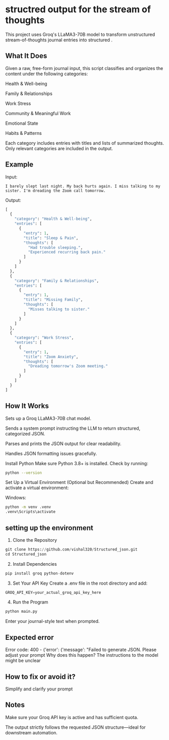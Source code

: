  # structred output for the stream of thoughts
This project uses Groq's LLaMA3-70B model to transform unstructured stream-of-thoughts journal entries into structured .

## What It Does
Given a raw, free-form journal input, this script classifies and organizes the content under the following categories:

Health & Well-being

Family & Relationships

Work Stress

Community & Meaningful Work

Emotional State

Habits & Patterns

Each category includes entries with titles and lists of summarized thoughts. Only relevant categories are included in the output.


## Example
Input:

```vbnet
I barely slept last night. My back hurts again. I miss talking to my sister. I'm dreading the Zoom call tomorrow.
```
Output:
```python
[
  {
    "category": "Health & Well-being",
    "entries": [
      {
        "entry": 1,
        "title": "Sleep & Pain",
        "thoughts": [
          "Had trouble sleeping.",
          "Experienced recurring back pain."
        ]
      }
    ]
  },
  {
    "category": "Family & Relationships",
    "entries": [
      {
        "entry": 1,
        "title": "Missing Family",
        "thoughts": [
          "Misses talking to sister."
        ]
      }
    ]
  },
  {
    "category": "Work Stress",
    "entries": [
      {
        "entry": 1,
        "title": "Zoom Anxiety",
        "thoughts": [
          "Dreading tomorrow's Zoom meeting."
        ]
      }
    ]
  }
]
```

## How It Works
Sets up a Groq LLaMA3-70B chat model.

Sends a system prompt instructing the LLM to return structured, categorized JSON.

Parses and prints the JSON output for clear readability.

Handles JSON formatting issues gracefully.

Install Python
Make sure Python 3.8+ is installed. Check by running:

```bash
python --version
```
Set Up a Virtual Environment (Optional but Recommended)
Create and activate a virtual environment:

Windows:
```bash
python -m venv .venv
.venv\Scripts\activate
```

## setting up the environment 
1. Clone the Repository
```python
git clone https://github.com/vishal320/Structured_json.git
cd Structured_json
```
2. Install Dependencies
```python
pip install groq python-dotenv
```
3. Set Your API Key
Create a .env file in the root directory and add:
```python
GROQ_API_KEY=your_actual_groq_api_key_here
```
4. Run the Program
```python
python main.py
```
Enter your journal-style text when prompted.
## Expected error
 Error code: 400 - {'error': {'message': "Failed to generate JSON. Please adjust your prompt
Why does this happen?
The instructions to the model might be unclear
## How to fix or avoid it?
Simplify and clarify your prompt

## Notes
Make sure your Groq API key is active and has sufficient quota.

The output strictly follows the requested JSON structure—ideal for downstream automation.

